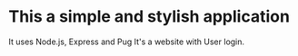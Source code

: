 # This a simple and stylish application
It uses Node.js, Express and Pug
It's a website with User login.